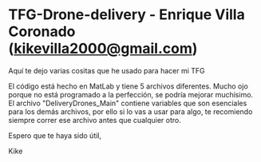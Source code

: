 # TFG-Drone-delivery - Enrique Villa Coronado (kikevilla2000@gmail.com)

Aquí te dejo varias cositas que he usado para hacer mi TFG


El código está hecho en MatLab y tiene 5 archivos diferentes. Mucho ojo porque no está programado a la perfección, se podría
mejorar muchísimo. El archivo "DeliveryDrones_Main" contiene variables que son esenciales para los demás archivos, por ello si lo vas a usar para algo, te recomiendo siempre correr ese archivo antes que cualquier otro.

Espero que te haya sido útil,

Kike
